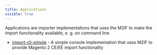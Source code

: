 ```yaml
---
title: Applications
visible: true
---
```


Applications are importer implementations that uses the M2IF to make the import functionality
available, e. g. on command line.

* [import-cli-simple](https://github.com/techdivision/import-cli-simple) - A simple console implementation that uses M2IF to provide Magento 2 CE/EE import functionality